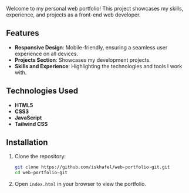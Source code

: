 Welcome to my personal web portfolio! This project showcases my skills, experience, and projects as a front-end web developer.

## Features
- **Responsive Design**: Mobile-friendly, ensuring a seamless user experience on all devices.
- **Projects Section**: Showcases my development projects.
- **Skills and Experience**: Highlighting the technologies and tools I work with.

## Technologies Used
- **HTML5**
- **CSS3**
- **JavaScript**
- **Tailwind CSS**

## Installation
1. Clone the repository:
   ```bash
   git clone https://github.com/iskhafel/web-portfolio-git.git
   cd web-portfolio-git
   
2. Open `index.html` in your browser to view the portfolio.
